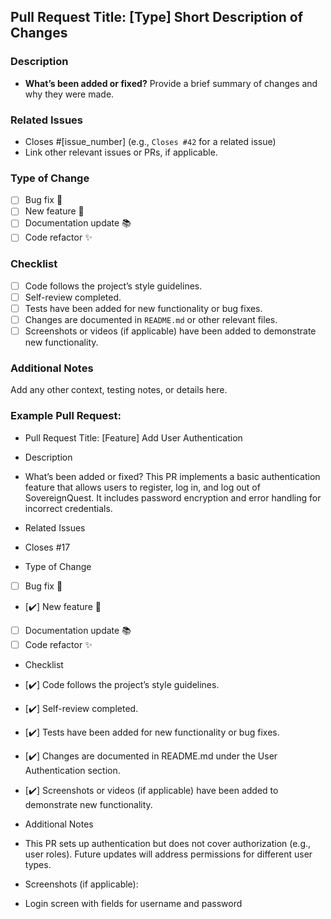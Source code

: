 ## Pull Request Title: [Type] Short Description of Changes

### Description

- **What’s been added or fixed?** Provide a brief summary of changes and why they were made.

### Related Issues

- Closes #[issue_number] (e.g., `Closes #42` for a related issue)
- Link other relevant issues or PRs, if applicable.

### Type of Change

- [ ] Bug fix 🐛
- [ ] New feature 🚀
- [ ] Documentation update 📚
- [ ] Code refactor ✨

### Checklist

- [ ] Code follows the project’s style guidelines.
- [ ] Self-review completed.
- [ ] Tests have been added for new functionality or bug fixes.
- [ ] Changes are documented in `README.md` or other relevant files.
- [ ] Screenshots or videos (if applicable) have been added to demonstrate new functionality.

### Additional Notes

Add any other context, testing notes, or details here.

### Example Pull Request:

- Pull Request Title: [Feature] Add User Authentication

- Description
- What’s been added or fixed? This PR implements a basic authentication feature that allows users to register, log in, and log out of SovereignQuest. It includes password encryption and error handling for incorrect credentials.

- Related Issues
- Closes #17

- Type of Change
- [ ] Bug fix 🐛
- [✔️] New feature 🚀
- [ ] Documentation update 📚
- [ ] Code refactor ✨

- Checklist
- [✔️] Code follows the project’s style guidelines.
- [✔️] Self-review completed.
- [✔️] Tests have been added for new functionality or bug fixes.
- [✔️] Changes are documented in README.md under the User Authentication section.
- [✔️] Screenshots or videos (if applicable) have been added to demonstrate new functionality.

- Additional Notes
- This PR sets up authentication but does not cover authorization (e.g., user roles). Future updates will address permissions for different user types.

- Screenshots (if applicable):

- Login screen with fields for username and password
